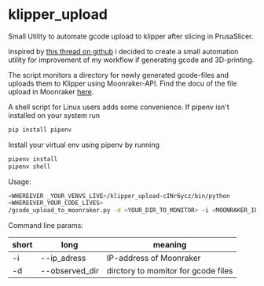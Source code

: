 # klipper_upload

Small Utility to automate gcode upload to klipper after slicing in PrusaSlicer. 

Inspired by [this thread on github](https://github.com/Arksine/moonraker/discussions/128) i decided to create a small automation utility for improvement of my workflow if generating gcode and 3D-printing.

The script monitors a directory for newly generated 
gcode-files and uploads them to Klipper using Moonraker-API.
Find the docu of the file upload in Moonraker [here](https://moonraker.readthedocs.io/en/latest/web_api/#file-upload).

A shell script for Linux users adds some convenience.
If pipenv isn't installed on your system run 
```bash
pip install pipenv
```
Install your virtual env using pipenv by running
```bash
pipenv install 
pipenv shell
```

Usage: 
```bash
<WHEREEVER _YOUR_VENVS_LIVE>/klipper_upload-cINr6ycz/bin/python
<WHEREEVER_YOUR_CODE_LIVES>
/gcode_upload_to_moonraker.py -d <YOUR_DIR_TO_MONITOR> -i <MOONRAKER_IP>"
```
Command line params:

| short | long           | meaning                             |
|-------|----------------|-------------------------------------|
| -i    | --ip_adress    | IP-address of Moonraker             |
| -d    | --observed_dir | dirctory to momitor for gcode files |



